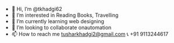 - 👋 Hi, I’m @tkhadgi62
- 👀 I’m interested in Reading Books, Travelling
- 🌱 I’m currently learning web designing
- 💞️ I’m looking to collaborate onautomation
- 📫 How to reach me tusharkhadgi2@gmail.com 📞 +91 9113244617 

<!---
tkhadgi62/tkhadgi62 is a ✨ special ✨ repository because its `README.md` (this file) appears on your GitHub profile.
You can click the Preview link to take a look at your changes.
--->
